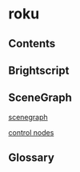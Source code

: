 # roku

## Contents

## Brightscript

## SceneGraph

[scenegraph](notes/scenegraph.md)

[control nodes](notes/control-nodes.md)

## Glossary

